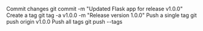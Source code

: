 
Commit changes       	    git commit -m "Updated Flask app for release v1.0.0"
Create a tag        	    git tag -a v1.0.0 -m "Release version 1.0.0"
Push a single tag	        git push origin v1.0.0
Push all tags	git         push --tags